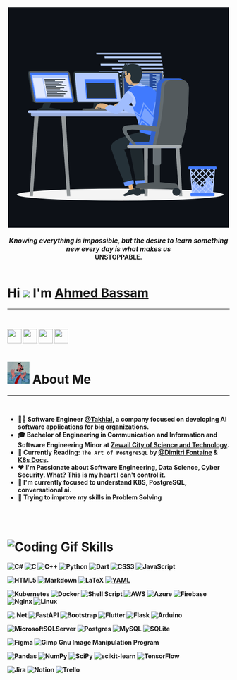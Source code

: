 <div align="center">
    <img src="./gifs/animation.gif" alt="Penguin GIF" width="500" height="auto">
</div>
<br>
<div align="center">
    <strong style="font-size:15px"><em>Knowing everything is impossible, but the desire to learn something new every day is what makes us </em></strong>
<div><strong>UNSTOPPABLE.<strong></div>
</div>
<br>

# Hi ![](https://user-images.githubusercontent.com/18350557/176309783-0785949b-9127-417c-8b55-ab5a4333674e.gif) I'm [Ahmed Bassam](https://www.linkedin.com/in/ahmed-bassam-26255719b/)
---
<br>
<p align="left">
  <a href="https://www.linkedin.com/in/ahmed-bassam-26255719b/" target="_blank" rel="noreferrer">
    <img src="https://cdn-icons-png.flaticon.com/512/174/174857.png" width="32" height="32" />
  </a>
  <a href="https://codeforces.com/profile/BESOOOOO" target="_blank" rel="noreferrer">
    <img src="https://img.icons8.com/external-tal-revivo-shadow-tal-revivo/452/external-codeforces-programming-competitions-and-contests-programming-community-logo-shadow-tal-revivo.png" width="32" height="32" />
  </a>
  <a href="https://www.kaggle.com/besology512" target="_blank" rel="noreferrer">
    <img src="https://th.bing.com/th/id/R.f99d00d5ad7a8ba83fba26029db97c9a?rik=3xw2UMfrGqGoUA&pid=ImgRaw&r=0" width="32" height="32" />
  </a>
  <a href="mailto:ahmedbassam513@gmail.com" target="_blank" rel="noreferrer">
    <img src="https://static.vecteezy.com/system/resources/previews/020/964/377/original/gmail-mail-icon-for-web-design-free-png.png" width="32" height="32" />
  </a>
</p>

# <img src="./gifs/about.gif" alt="About GIF" width="50" height="50"> About Me
<hr>
<br>

* 🧑‍💻 Software Engineer [@Takhial](), a company focused on developing AI software applications for big organizations.
* 🎓 Bachelor of Engineering in Communication and Information and Software Engineering Minor at [Zewail City of Science and Technology](https://www.linkedin.com/school/zewailcityst/posts/?feedView=all).
* 📖 Currently Reading: ```The Art of PostgreSQL``` by [@Dimitri Fontaine](https://tapoueh.org/about/) & [K8s Docs](https://kubernetes.io/docs/home/).
* ❤️ I'm Passionate about Software Engineering, Data Science, Cyber Security. What? This is my heart I can't control it.
* 🚧 I'm currently focused to understand K8S, PostgreSQL, conversational ai.
* 🥷 Trying to improve my skills in Problem Solving
<br>
<br>

# <img src="https://i.giphy.com/media/v1.Y2lkPTc5MGI3NjExeWt5ZHQ5ZnN6cmJkNmdrZ3V6Z2R2cGg2c3lqZmgyemNud3NkZGIzNCZlcD12MV9pbnRlcm5hbF9naWZfYnlfaWQmY3Q9Zw/i229PTC8BKt9V9RnwZ/giphy.gif" alt="Coding Gif" width="50"> Skills

![C#](https://img.shields.io/badge/c%23-%23239120.svg?style=for-the-badge&logo=c-sharp&logoColor=white) 
![C](https://img.shields.io/badge/c-%2300599C.svg?style=for-the-badge&logo=c&logoColor=white) 
![C++](https://img.shields.io/badge/c++-%2300599C.svg?style=for-the-badge&logo=c%2B%2B&logoColor=white) 
![Python](https://img.shields.io/badge/python-3670A0?style=for-the-badge&logo=python&logoColor=ffdd54) 
![Dart](https://img.shields.io/badge/dart-%230175C2.svg?style=for-the-badge&logo=dart&logoColor=white) 
![CSS3](https://img.shields.io/badge/css3-%231572B6.svg?style=for-the-badge&logo=css3&logoColor=white) 
![JavaScript](https://img.shields.io/badge/javascript-%23323330.svg?style=for-the-badge&logo=javascript&logoColor=%23F7DF1E) 

![HTML5](https://img.shields.io/badge/html5-%23E34F26.svg?style=for-the-badge&logo=html5&logoColor=white) 
![Markdown](https://img.shields.io/badge/markdown-%23000000.svg?style=for-the-badge&logo=markdown&logoColor=white) 
![LaTeX](https://img.shields.io/badge/latex-%23008080.svg?style=for-the-badge&logo=latex&logoColor=white) 
[![YAML](https://img.shields.io/badge/YAML-CB171E.svg?style=for-the-badge&logo=yaml&logoColor=fff)](#)

![Kubernetes](https://img.shields.io/badge/kubernetes-%23326ce5.svg?style=for-the-badge&logo=kubernetes&logoColor=white) 
![Docker](https://img.shields.io/badge/docker-%230db7ed.svg?style=for-the-badge&logo=docker&logoColor=white) 
![Shell Script](https://img.shields.io/badge/shell_script-%23121011.svg?style=for-the-badge&logo=gnu-bash&logoColor=white) 
![AWS](https://img.shields.io/badge/AWS-%23FF9900.svg?style=for-the-badge&logo=amazon-aws&logoColor=white) 
![Azure](https://img.shields.io/badge/azure-%230072C6.svg?style=for-the-badge&logo=azure-devops&logoColor=white) 
![Firebase](https://img.shields.io/badge/firebase-%23039BE5.svg?style=for-the-badge&logo=firebase) 
![Nginx](https://img.shields.io/badge/nginx-%23009639.svg?style=for-the-badge&logo=nginx&logoColor=white) 
![Linux](https://img.shields.io/badge/Linux-FCC624.svg?style=for-the-badge&logo=linux&logoColor=black)

![.Net](https://img.shields.io/badge/.NET-5C2D91?style=for-the-badge&logo=.net&logoColor=white) 
![FastAPI](https://img.shields.io/badge/FastAPI-005571?style=for-the-badge&logo=fastapi) 
![Bootstrap](https://img.shields.io/badge/bootstrap-%23563D7C.svg?style=for-the-badge&logo=bootstrap&logoColor=white) 
![Flutter](https://img.shields.io/badge/Flutter-%2302569B.svg?style=for-the-badge&logo=Flutter&logoColor=white) 
![Flask](https://img.shields.io/badge/flask-%23000.svg?style=for-the-badge&logo=flask&logoColor=white) 
![Arduino](https://img.shields.io/badge/-Arduino-00979D?style=for-the-badge&logo=Arduino&logoColor=white) 

![MicrosoftSQLServer](https://img.shields.io/badge/Microsoft%20SQL%20Sever-CC2927?style=for-the-badge&logo=microsoft%20sql%20server&logoColor=white) 
![Postgres](https://img.shields.io/badge/postgres-%23316192.svg?style=for-the-badge&logo=postgresql&logoColor=white) 
![MySQL](https://img.shields.io/badge/mysql-%2300f.svg?style=for-the-badge&logo=mysql&logoColor=white) 
![SQLite](https://img.shields.io/badge/sqlite-%2307405e.svg?style=for-the-badge&logo=sqlite&logoColor=white) 	

![Figma](https://img.shields.io/badge/figma-%23F24E1E.svg?style=for-the-badge&logo=figma&logoColor=white) 
![Gimp Gnu Image Manipulation Program](https://img.shields.io/badge/Gimp-657D8B?style=for-the-badge&logo=gimp&logoColor=FFFFFF) 

![Pandas](https://img.shields.io/badge/pandas-%23150458.svg?style=for-the-badge&logo=pandas&logoColor=white) 
![NumPy](https://img.shields.io/badge/numpy-%23013243.svg?style=for-the-badge&logo=numpy&logoColor=white) 
![SciPy](https://img.shields.io/badge/SciPy-%230C55A5.svg?style=for-the-badge&logo=scipy&logoColor=%white) 
![scikit-learn](https://img.shields.io/badge/scikit--learn-%23F7931E.svg?style=for-the-badge&logo=scikit-learn&logoColor=white) ![TensorFlow](https://img.shields.io/badge/TensorFlow-%23FF6F00.svg?style=for-the-badge&logo=TensorFlow&logoColor=white)

![Jira](https://img.shields.io/badge/jira-%230A0FFF.svg?style=for-the-badge&logo=jira&logoColor=white) 
![Notion](https://img.shields.io/badge/Notion-%23000000.svg?style=for-the-badge&logo=notion&logoColor=white) 
![Trello](https://img.shields.io/badge/Trello-%23026AA7.svg?style=for-the-badge&logo=Trello&logoColor=white)



